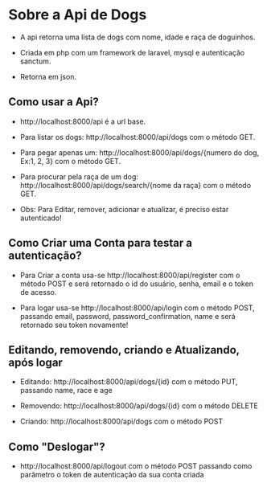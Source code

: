 # Sobre a Api de Dogs

- A api retorna uma lista de dogs com nome, idade e raça de doguinhos.

- Criada em php com um framework de laravel, mysql e autenticação sanctum.

- Retorna em json.


## Como usar a Api?

- http://localhost:8000/api é a url base.

- Para listar os dogs: http://localhost:8000/api/dogs com o método GET.

- Para pegar apenas um:  http://localhost:8000/api/dogs/{numero do dog, Ex:1, 2, 3} com o método GET. 

- Para procurar pela raça de um dog: http://localhost:8000/api/dogs/search/{nome da raça} com o método GET.

- Obs: Para Editar, remover, adicionar e atualizar, é preciso estar autenticado!


## Como Criar uma Conta para testar a autenticação?

- Para Criar a conta usa-se http://localhost:8000/api/register com o método POST e será retornado
o id do usuário, senha, email e o token de acesso.

- Para logar usa-se http://localhost:8000/api/login com o método POST, passando email, password, password_confirmation, name e será retornado seu token novamente!


## Editando, removendo, criando e Atualizando, após logar

- Editando: http://localhost:8000/api/dogs/{id} com o método PUT, passando name, race e age

- Removendo: http://localhost:8000/api/dogs/{id} com o método DELETE

- Criando: http://localhost:8000/api/dogs com o método POST


## Como "Deslogar"?

- http://localhost:8000/api/logout com o método POST passando como parâmetro o token de autenticação da sua conta criada